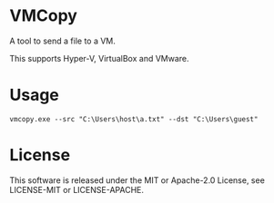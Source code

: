 # VMCopy

A tool to send a file to a VM.

This supports Hyper-V, VirtualBox and VMware.

# Usage

```
vmcopy.exe --src "C:\Users\host\a.txt" --dst "C:\Users\guest"
```

# License

This software is released under the MIT or Apache-2.0 License, see LICENSE-MIT or LICENSE-APACHE.
